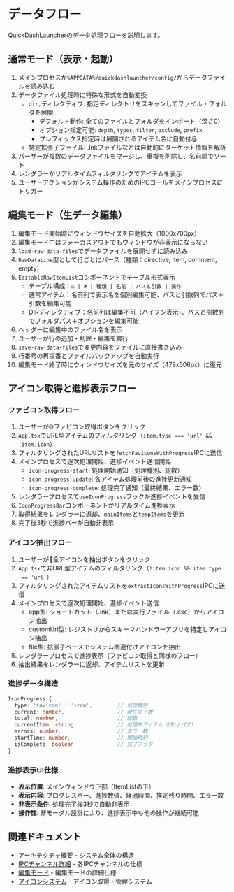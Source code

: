 # データフロー

QuickDashLauncherのデータ処理フローを説明します。

## 通常モード（表示・起動）

1. メインプロセスが`%APPDATA%/quickdashlauncher/config/`からデータファイルを読み込む
2. データファイル処理時に特殊な形式を自動変換
   - `dir,`ディレクティブ: 指定ディレクトリをスキャンしてファイル・フォルダを展開
     - デフォルト動作: 全てのファイルとフォルダをインポート（深さ0）
     - オプション指定可能: `depth`, `types`, `filter`, `exclude`, `prefix`
     - プレフィックス指定時は展開されるアイテム名に自動付与
   - 特定拡張子ファイル: .lnkファイルなどは自動的にターゲット情報を解析
3. パーサーが複数のデータファイルをマージし、重複を削除し、名前順でソート
4. レンダラーがリアルタイムフィルタリングでアイテムを表示
5. ユーザーアクションがシステム操作のためのIPCコールをメインプロセスにトリガー

## 編集モード（生データ編集）

1. 編集モード開始時にウィンドウサイズを自動拡大（1000x700px）
2. 編集モード中はフォーカスアウトでもウィンドウが非表示にならない
3. `load-raw-data-files`でデータファイルを展開せずに読み込み
4. `RawDataLine`型として行ごとにパース（種類：directive, item, comment, empty）
5. `EditableRawItemList`コンポーネントでテーブル形式表示
   - テーブル構成：`☑️ | # | 種類 | 名前 | パスと引数 | 操作`
   - 通常アイテム：名前列で表示名を個別編集可能、パスと引数列でパス＋引数を編集可能
   - DIRディレクティブ：名前列は編集不可（ハイフン表示）、パスと引数列でフォルダパス＋オプションを編集可能
6. ヘッダーに編集中のファイル名を表示
7. ユーザーが行の追加・削除・編集を実行
8. `save-raw-data-files`で変更内容をファイルに直接書き込み
9. 行番号の再採番とファイルバックアップを自動実行
10. 編集モード終了時にウィンドウサイズを元のサイズ（479x506px）に復元

## アイコン取得と進捗表示フロー

### ファビコン取得フロー
1. ユーザーが🌐ファビコン取得ボタンをクリック
2. `App.tsx`でURL型アイテムのフィルタリング（`item.type === 'url' && !item.icon`）
3. フィルタリングされたURLリストを`fetchFaviconsWithProgress`IPCに送信
4. メインプロセスで逐次処理開始、進捗イベント送信開始
   - `icon-progress-start`: 処理開始通知（処理種別、総数）
   - `icon-progress-update`: 各アイテム処理前後の進捗更新通知
   - `icon-progress-complete`: 処理完了通知（最終結果、エラー数）
5. レンダラープロセスで`useIconProgress`フックが進捗イベントを受信
6. `IconProgressBar`コンポーネントがリアルタイム進捗表示
7. 取得結果をレンダラーに返却、`mainItems`と`tempItems`を更新
8. 完了後3秒で進捗バーが自動非表示

### アイコン抽出フロー
1. ユーザーが🎨全アイコンを抽出ボタンをクリック
2. `App.tsx`で非URL型アイテムのフィルタリング（`!item.icon && item.type !== 'url'`）
3. フィルタリングされたアイテムリストを`extractIconsWithProgress`IPCに送信
4. メインプロセスで逐次処理開始、進捗イベント送信
   - app型: ショートカット（.lnk）または実行ファイル（.exe）からアイコン抽出
   - customUri型: レジストリからスキーマハンドラーアプリを特定しアイコン抽出
   - file型: 拡張子ベースでシステム関連付けアイコンを抽出
5. レンダラープロセスで進捗表示（ファビコン取得と同様のフロー）
6. 抽出結果をレンダラーに返却、アイテムリストを更新

### 進捗データ構造
```typescript
IconProgress {
  type: 'favicon' | 'icon',        // 処理種別
  current: number,                 // 現在完了数
  total: number,                   // 総数
  currentItem: string,             // 処理中アイテム（URL/パス）
  errors: number,                  // エラー数
  startTime: number,               // 開始時刻
  isComplete: boolean              // 完了フラグ
}
```

### 進捗表示UI仕様
- **表示位置**: メインウィンドウ下部（ItemListの下）
- **表示内容**: プログレスバー、進捗数値、経過時間、推定残り時間、エラー数
- **非表示条件**: 処理完了後3秒で自動非表示
- **操作性**: 非モーダル設計により、進捗表示中も他の操作が継続可能

## 関連ドキュメント

- [アーキテクチャ概要](overview.md) - システム全体の構造
- [IPCチャンネル詳細](ipc-channels.md) - 各IPCチャンネルの仕様
- [編集モード](../features/edit-mode.md) - 編集モードの詳細仕様
- [アイコンシステム](../features/icon-system.md) - アイコン取得・管理システム